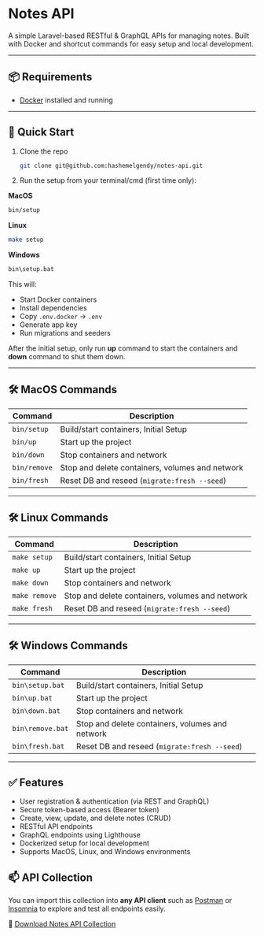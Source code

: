 # Notes API

A simple Laravel-based RESTful & GraphQL APIs for managing notes. Built with Docker and shortcut commands for easy setup and local development.

---

## 📦 Requirements
- [Docker](https://www.docker.com/) installed and running
---

## 🚀 Quick Start

1. Clone the repo
    ```bash
    git clone git@github.com:hashemelgendy/notes-api.git
    ```  
2. Run the setup from your terminal/cmd (first time only):

**MacOS**
```bash
bin/setup
```

**Linux**
```bash
make setup
```

**Windows**
```bat
bin\setup.bat
```

This will:

- Start Docker containers
- Install dependencies
- Copy `.env.docker` → `.env`
- Generate app key
- Run migrations and seeders  

After the initial setup, only run **up** command to start the containers and **down** command to shut them down.

---

## 🛠 MacOS Commands

| Command      | Description                                     |
|--------------|-------------------------------------------------|
| `bin/setup`  | Build/start containers, Initial Setup           |
| `bin/up`     | Start up the project                            |
| `bin/down`   | Stop containers and network                     |
| `bin/remove` | Stop and delete containers, volumes and network |
| `bin/fresh`  | Reset DB and reseed (`migrate:fresh --seed`)    |

---

## 🛠 Linux Commands

| Command        | Description                                     |
|----------------|-------------------------------------------------|
| `make setup`   | Build/start containers, Initial Setup           |
| `make up`      | Start up the project                            |
| `make down`    | Stop containers and network                     |
| `make remove`  | Stop and delete containers, volumes and network |
| `make fresh`   | Reset DB and reseed (`migrate:fresh --seed`)    |

---

## 🛠 Windows Commands

| Command          | Description                                     |
|------------------|-------------------------------------------------|
| `bin\setup.bat`  | Build/start containers, Initial Setup           |
| `bin\up.bat`     | Start up the project                            |
| `bin\down.bat`   | Stop containers and network                     |
| `bin\remove.bat` | Stop and delete containers, volumes and network |
| `bin\fresh.bat`  | Reset DB and reseed (`migrate:fresh --seed`)    |

---

## ✅ Features

- User registration & authentication (via REST and GraphQL)
- Secure token-based access (Bearer token)
- Create, view, update, and delete notes (CRUD)
- RESTful API endpoints
- GraphQL endpoints using Lighthouse
- Dockerized setup for local development
- Supports MacOS, Linux, and Windows environments

## 📫 API Collection

You can import this collection into **any API client** such as [Postman](https://www.postman.com/) or [Insomnia](https://insomnia.rest/) to explore and test all endpoints easily.

🔗 [Download Notes API Collection](./docs/Notes-API.json)
